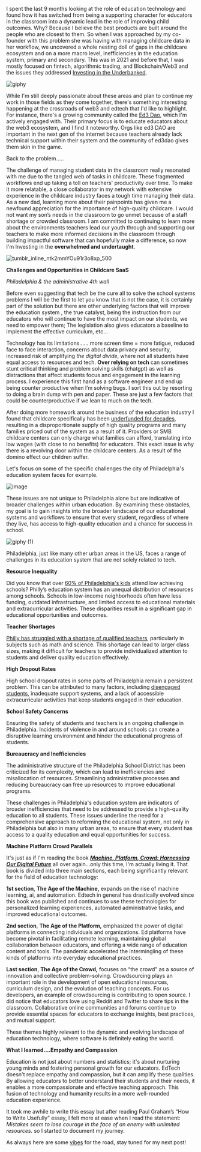 I spent the last 9 months looking at the role of education technology and found how it has switched from being a supporting character for educators in the classroom into a dynamic lead in the role of improving child outcomes. Why? Because I believe the best products are built around the people who are closest to them. So when I was approached by my co-founder with this problem she was having with managing childcare data in her workflow, we uncovered a whole nesting doll of gaps in the childcare ecosystem and on a more macro level, inefficiencies in the education system, primary and secondary. This was in 2021 and before that, I was mostly focused on fintech, algorithmic trading, and Blockchain/Web3 and the issues they addressed [Investing in the Underbanked](https://shariftech18.medium.com/adoption-under-the-umbrella-of-fintech-2407f157ce5a). 

![giphy](https://github.com/Shariffintech/shariffintech.github.io/assets/22308837/c97bbbd5-a888-4fa7-8400-f42be62ef3cd)

While I'm still deeply passionate about these areas and plan to continue my work in those fields as they come together, there's something interesting happening at the crossroads of web3 and edtech that I'd like to highlight. For instance, there's a growing community called the [Ed3 Dao](https://www.ed3dao.com/), which I'm actively engaged with. Their primary focus is to educate educators about the web3 ecosystem, and I find it noteworthy. Orgs like ed3 DAO are important in the next gen of the internet because teachers already lack technical support within their system and the community of ed3dao gives them skin in the game.

Back to the problem…..

The challenge of managing student data in the classroom really resonated with me due to the tangled web of tasks in childcare. These fragmented workflows end up taking a toll on teachers' productivity over time. To make it more relatable, a close collaborator in my network with extensive experience in the childcare industry faces a tough time managing their data. As a new dad, learning more about their painpoints has given me a newfound appreciation for the importance of high-quality childcare. I would not want my son’s needs in the classroom to go unmet because of a staff shortage or crowded classroom. I am committed to continuing to learn more about the environments teachers lead our youth through and supporting our teachers to make more informed decisions in the classroom through building impactful software that can hopefully make a difference, so now I'm Investing in the **overwhelmed and undertaught**.

![tumblr_inline_ntk2mmYOu91r3o8xp_500](https://github.com/Shariffintech/shariffintech.github.io/assets/22308837/babbb12e-d2a1-43d4-af26-b66fb3f0b588)

**Challenges and Opportunities in Childcare SaaS**

*Philadelphia & the administrative 4th wall*

Before even suggesting that tech be the cure all to solve the school systems problems I will be the first to let you know that is not the case, it is certainly part of the solution but there are other underlying factors that will improve the education system , the true catalyst, being the instruction from our educators who will continue to have the most impact on our students, we need to empower them; The legislation also gives educators a baseline to implement the effective curriculum, etc…

Technology has its limitations…… more screen time = more fatigue, reduced face to face interaction, concerns about data privacy and security, increased risk of amplifying *the digital divide*, where not all students have equal access to resources and tech. **Over relying on tech** can sometimes stunt critical thinking and problem solving skills (chatgpt) as well as distractions that affect students focus and engagement in the learning process. I experience this first hand as a software engineer and end up being counter productive when I’m solving bugs. I sort this out by resorting to doing a brain dump with pen and paper. These are just a few factors that could be counterproductive if we lean to much on the tech.

After doing more homework around the business of the education industry I found that childcare specifically has been [underfunded for decades](https://www.notion.so/c5322011e5544bc1aa6e187f8e0c4a85?pvs=21), resulting in a disproportionate supply of high quality programs and many families priced out of the system as a result of it. Providers or SMB childcare centers can only charge what families can afford, translating into low wages (with close to no benefits) for educators. This exact issue is why there is a revolving door within the childcare centers. As a result of the domino effect our children suffer.

Let's focus on some of the specific challenges the city of Philadelphia's education system faces for example.

![image](https://github.com/Shariffintech/shariffintech.github.io/assets/22308837/d3a8461b-6c21-45dc-916b-5aea93e8ce77)

These issues are not unique to Philadelphia alone but are indicative of broader challenges within urban education. By examining these obstacles, my goal is to gain insights into the broader landscape of our educational systems and workflows to ensure that every student, regardless of where they live, has access to high-quality education and a chance for success in school.

![giphy (1)](https://github.com/Shariffintech/shariffintech.github.io/assets/22308837/304d46c6-d773-490e-8b75-edf4c3abdb3c)

Philadelphia, just like many other urban areas in the US, faces a range of challenges in its education system that are not solely related to tech.

**Resource Inequality**

Did you know that over [60% of Philadelphia's kids](https://philadelphia.chalkbeat.org/2021/1/13/22230116/racial-economic-inequities-persist-in-philadelphia-schools-new-report-says) attend low achieving schools? Philly’s education system has an unequal distribution of resources among schools. Schools in low-income neighborhoods often have less funding, outdated infrastructure, and limited access to educational materials and extracurricular activities. These disparities result in a significant gap in educational opportunities and outcomes. 

**Teacher Shortages**

 [Philly has struggled with a shortage of qualified teachers](https://www.spaywall.com/search/https%3A%2F%2Fwww.inquirer.com%2Fnews%2Fphiladelphia-teacher-quitting-attrition-rate-20230604.html), particularly in subjects such as math and science. This shortage can lead to larger class sizes, making it difficult for teachers to provide individualized attention to students and deliver quality education effectively.

**High Dropout Rates**

 High school dropout rates in some parts of Philadelphia remain a persistent problem. This can be attributed to many factors, including [disengaged students](https://www.spaywall.com/search/https%3A%2F%2Fwww.inquirer.com%2Fopinion%2Fcommentary%2Fphiladelphia-mayor-race-teen-voters-20230330.html), inadequate support systems, and a lack of accessible extracurricular activities that keep students engaged in their education.

**School Safety Concerns**

Ensuring the safety of students and teachers is an ongoing challenge in Philadelphia. Incidents of violence in and around schools can create a disruptive learning environment and hinder the educational progress of students.

**Bureaucracy and Inefficiencies**

 The administrative structure of the Philadelphia School District has been criticized for its complexity, which can lead to inefficiencies and misallocation of resources. Streamlining administrative processes and reducing bureaucracy can free up resources to improve educational programs.

These challenges in Philadelphia's education system are indicators of broader inefficiencies that need to be addressed to provide a high-quality education to all students. These issues underline the need for a comprehensive approach to reforming the educational system, not only in Philadelphia but also in many urban areas, to ensure that every student has access to a quality education and equal opportunities for success.

**Machine Platform Crowd Parallels**

 It's just as if I'm reading the book ***[Machine, Platform, Crowd: Harnessing Our Digital Future](https://www.audible.com/pd/Machine-Platform-Crowd-Audiobook/B0731HG6JB?source_code=GO1GB547041122911G&ds_rl=1261256&gclid=CjwKCAjws9ipBhB1EiwAccEi1LICiAnPzH9c88tapR9kheRYpg7Ykq9Rnc9ddpf3_8p27OiGRBjHNRoCKFcQAvD_BwE&gclsrc=aw.ds)*** all over again…only this time, I'm actually living it. That book is divided into three main sections, each being significantly relevant for the field of education technology:

**1st section**, **The Age of the Machine,** 
expands on the rise of machine learning, ai, and automation. Edtech in general has drastically evolved since this book was published and continues to use these technologies for personalized learning experiences, automated administrative tasks, and improved educational outcomes.

**2nd section**, **The Age of the Platform,**
emphasized the power of digital platforms in connecting individuals and organizations. Ed platforms have become pivotal in facilitating remote learning, maintaining global collaboration between educators, and offering a wide range of education content and tools. The pandemic accelerated the intermingling of these kinds of platforms into everyday educational practices.

**Last section**, **The Age of the Crowd,**
focuses on “the crowd” as a source of innovation and collective problem-solving. Crowdsourcing plays an important role in the development of open educational resources, curriculum design, and the evolution of teaching concepts. For us developers, an example of crowdsourcing is contributing to open source. I did notice that educators love using Reddit and Twitter to share tips in the classroom. Collaborative online communities and forums continue to provide essential spaces for educators to exchange insights, best practices, and mutual support.

These themes highly relevant to the dynamic and evolving landscape of education technology, where software is definitely eating the world.

**What I learned….Empathy and Compassion**

Education is not just about numbers and statistics; it's about nurturing young minds and fostering personal growth for our educators. EdTech doesn't replace empathy and compassion, but it can amplify these qualities. By allowing educators to better understand their students and their needs, it enables a more compassionate and effective teaching approach. This fusion of technology and humanity results in a more well-rounded education experience.

It took me awhile to write this essay but after reading Paul Graham’s  “How to Write Usefully” essay, I felt more at ease when I read the statement: *Mistakes seem to lose courage in the face of an enemy with unlimited resources.* so I started to document my journey.

As always here are some [vibes](https://soundcloud.com/aprtmentlife/parisaprtmentlife?in=s-designs-1/sets/i-got-one-for-yall/) for the road, stay tuned for my next post!

